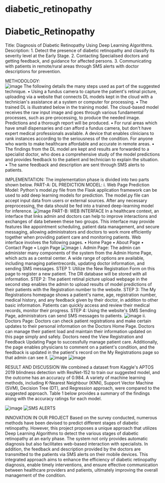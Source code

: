 # diabetic_retinopathy
# Diabetic_Retinopathy
Title: Diagnosis of Diabetic Retinopathy Using Deep Learning Algorithms.
Description: 1. Detect the presence of diabetic retinopathy and classify its severity level at the Early Stage. 
             2. Contacting Specialised doctors and getting feedback, and guidance for affected persons.
             3. Communicating with patients in remote/rural areas through SMS alerts with doctor descriptions for prevention.

METHODOLOGY:      
![image](https://github.com/ngyadav/ubiquitous-fortnight/assets/118537866/3a5faa5d-0f20-4eaf-908a-2ac50237a1e2)
The following details the many steps used as part of the suggested technique.
• Using a fundus camera to capture the patient's retinal picture, uploading via a website that connects DL models kept in the cloud with a technician's assistance at a system or computer for processing.
• The trained DL is illustrated below in the training model. The cloud-based model receives the raw input image and goes through various fundamental processes, such as pre-processing, to produce the needed image. Predictions and a thorough report will be produced.
• For rural areas which have small dispensaries and can afford a fundus camera, but don't have expert medical professionals available. A device that enables clinicians to rank instances according to the seriousness of the condition. For anyone who wants to make healthcare affordable and accurate in remote areas.
• The findings from the DL model are kept and results are forwarded to a specialist doctor, who does a comprehensive study of the model predictions and provides feedback to the patient and technician to explain the situation.
• The same feedback and description are sent through SMS alerts to patients.

IMPLEMENTATION:
The implementation phase is divided into two parts shown below.
PART-A: DL PREDICTION MODEL:
i. Web Page Prediction Model:
Python's model.py file from the Flask application framework can be used to add deep learning models for prediction. The model.py file can accept input data from users or external sources. After any necessary preprocessing, the data should be fed into a trained deep-learning model for inference.
![image](https://github.com/ngyadav/ubiquitous-fortnight/assets/118537866/33819f3b-1e54-4b10-9371-f1afa3d3d54e)
PART-B: WEB INTERFACE
In a healthcare context, an interface that links admin and doctors can help to improve interactions and exchanges of data between these two groups. This interface may provide features like appointment scheduling, patient data management, and secure messaging, allowing administrators and doctors to work more efficiently together when providing patient care and monitoring patients.
Web interface involves the following pages.
• Home Page
• About Page
• Contact Page
• Login Page
![image](https://github.com/ngyadav/ubiquitous-fortnight/assets/118537866/01e28789-4953-4db0-a2a1-f6c0f17d48c9)
i. Admin Page:
The admin can administer many components of the system from the Admin Home Page, which acts as a central center. A wide range of options are available, including managing patientrecords, updating doctor information, and sending SMS messages.
STEP 1: Utilize the New Registration Form on this page to register a new patient. The DR database will be stored with all information.
STEP 2: The patient retinal picture upload webpage in the second step enables the admin to upload results of model predictions of their patients with the Registration number to the website.
STEP 3: The My Registrations homepage shows a patient's name, age, registration number, medical history, and any feedback given by their doctor, in addition to other basic information. Patients can quickly access and review their medical records, monitor their progress.
STEP 4: Using the website's SMS Sending Page, administrators can send SMS messages to patients.
![image](https://github.com/ngyadav/ubiquitous-fortnight/assets/118537866/bed46c82-2db6-4ccd-9d6f-a53e3484fd1e)
ii. Doctors Page:
Doctors can check patient registrations and make certain updates to their personal information on the Doctors Home Page. Doctors can manage their patient load and maintain their information updated on this page simply and safely. Doctors need the View Registration and Feedback Updating Page to successfully manage patient care. Additionally, the page enables physicians to comment on a patient's condition, and the feedback is updated in the patient's record on the My Registrations page so that admin can see it.
![image](https://github.com/ngyadav/ubiquitous-fortnight/assets/118537866/074d6256-bd92-4977-8480-d0dfad0091fc)
![image](https://github.com/ngyadav/ubiquitous-fortnight/assets/118537866/c4c2dc4e-400e-4e5a-a563-34da7af8725a)

RESULT AND DISCUSSION
We combined a dataset from Kaggle's APTOS 2019 blindness detection with ResNet-152 to train our suggested model, and the outcome has an accuracy of 0.984. A variety of machine learning methods, including K-Nearest Neighbour (KNN), Support Vector Machine (SVM), Decision Tree (DT), and Regression approach, were compared to the suggested approach. Table 1 below provides a summary of the findings along with the accuracy ratings for each model.

![image](https://github.com/ngyadav/ubiquitous-fortnight/assets/118537866/8708ed39-3c05-4eb6-be24-20ad6c261006)
![SMS ALERTS](https://github.com/ngyadav/diabetic_retinopathy/assets/118537866/ed20ded7-ac9d-4bfc-b6c2-25a192603d27)


INNOVATION IN OUR PROJECT
Based on the survey conducted, numerous methods have been devised to predict different stages of diabetic retinopathy. However, this project proposes a unique approach that utilizes Deep Learning Algorithms to detect the various stages of diabetic retinopathy at an early phase. The system not only provides automatic diagnosis but also facilitates web-based interaction with specialists. In addition, the feedback and description provided by the doctors are transmitted to the patients via SMS alerts on their mobile devices. This integrated approach aims to enhance the efficiency of diabetic retinopathy diagnosis, enable timely interventions, and ensure effective communication between healthcare providers and patients, ultimately improving the overall management of the condition.
